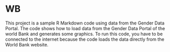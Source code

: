 # WB
This project is a sample R Markdown code using data from the Gender Data Portal. The code shows how to load data from the Gender Data Portal of the world Bank and generates some graphics. To run this code, you have to be connected to the internet because the code loads the data directly from the World Bank website.

